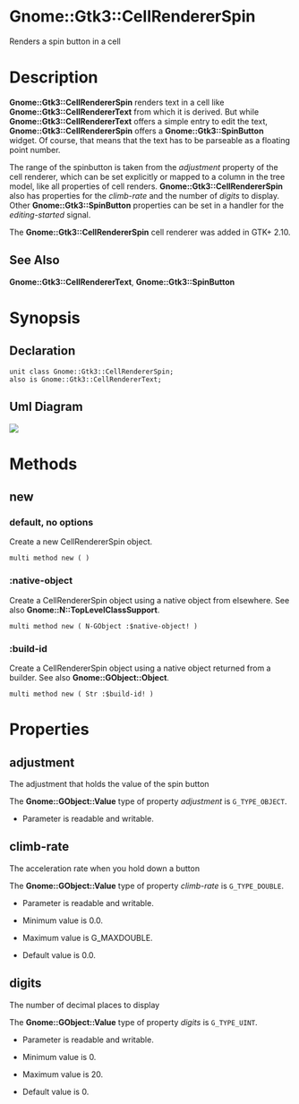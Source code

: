 Gnome::Gtk3::CellRendererSpin
=============================

Renders a spin button in a cell

Description
===========

**Gnome::Gtk3::CellRendererSpin** renders text in a cell like **Gnome::Gtk3::CellRendererText** from which it is derived. But while **Gnome::Gtk3::CellRendererText** offers a simple entry to edit the text, **Gnome::Gtk3::CellRendererSpin** offers a **Gnome::Gtk3::SpinButton** widget. Of course, that means that the text has to be parseable as a floating point number.

The range of the spinbutton is taken from the *adjustment* property of the cell renderer, which can be set explicitly or mapped to a column in the tree model, like all properties of cell renders. **Gnome::Gtk3::CellRendererSpin** also has properties for the *climb-rate* and the number of *digits* to display. Other **Gnome::Gtk3::SpinButton** properties can be set in a handler for the *editing-started* signal.

The **Gnome::Gtk3::CellRendererSpin** cell renderer was added in GTK+ 2.10.

See Also
--------

**Gnome::Gtk3::CellRendererText**, **Gnome::Gtk3::SpinButton**

Synopsis
========

Declaration
-----------

    unit class Gnome::Gtk3::CellRendererSpin;
    also is Gnome::Gtk3::CellRendererText;

Uml Diagram
-----------

![](plantuml/CellRendererea.svg)

Methods
=======

new
---

### default, no options

Create a new CellRendererSpin object.

    multi method new ( )

### :native-object

Create a CellRendererSpin object using a native object from elsewhere. See also **Gnome::N::TopLevelClassSupport**.

    multi method new ( N-GObject :$native-object! )

### :build-id

Create a CellRendererSpin object using a native object returned from a builder. See also **Gnome::GObject::Object**.

    multi method new ( Str :$build-id! )

Properties
==========

adjustment
----------

The adjustment that holds the value of the spin button

The **Gnome::GObject::Value** type of property *adjustment* is `G_TYPE_OBJECT`.

  * Parameter is readable and writable.

climb-rate
----------

The acceleration rate when you hold down a button

The **Gnome::GObject::Value** type of property *climb-rate* is `G_TYPE_DOUBLE`.

  * Parameter is readable and writable.

  * Minimum value is 0.0.

  * Maximum value is G_MAXDOUBLE.

  * Default value is 0.0.

digits
------

The number of decimal places to display

The **Gnome::GObject::Value** type of property *digits* is `G_TYPE_UINT`.

  * Parameter is readable and writable.

  * Minimum value is 0.

  * Maximum value is 20.

  * Default value is 0.

